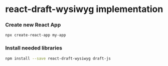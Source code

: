 # react-draft-wysiwyg implementation

### Create new React App
```bash
npx create-react-app my-app
```
### Install needed libraries
```bash
npm install --save react-draft-wysiwyg draft-js
```
